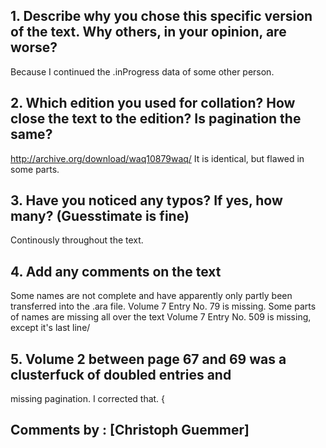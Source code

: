 

## 1. Describe why you chose this specific version of the text. Why others, in your opinion, are worse?

Because I continued the .inProgress data of some other person.

## 2. Which edition you used for collation? How close the text to the edition? Is pagination the same?

http://archive.org/download/waq10879waq/
It is identical, but flawed in some parts.

## 3. Have you noticed any typos? If yes, how many? (Guesstimate is fine)

Continously throughout the text. 

## 4. Add any comments on the text

Some names are not complete and have apparently only partly been transferred into the .ara file. 
Volume 7 Entry No. 79 is missing. Some parts of names are missing all over the text
Volume 7 Entry No. 509 is missing, except it's last line/

## 5. Volume 2 between page 67 and 69 was a clusterfuck of doubled entries and
missing pagination. I corrected that.
{

## Comments by : [Christoph Guemmer]
